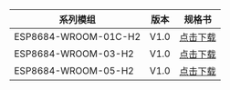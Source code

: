 



<!-- |     系列模组 |        描述        |     规格书     |
| ---------- | ------------ | -------------- |
| ESP8684-WROOM-01C-H2 |  内置芯片:ESP8684H2<br>Flash:2 MB<br>模组尺寸(mm):16×24×3.1   | [点击下载]() |
| ESP8684-WROOM-03-H2 |   内置芯片:ESP8684H2<br>Flash:2 MB<br>模组尺寸(mm):15×17.3×2.8   | [点击下载]() |
| ESP8684-WROOM-05-H2 |   内置芯片:ESP8684H2<br>Flash:2 MB<br>模组尺寸(mm):15×17.3×2.8   | [点击下载]() | -->

|     系列模组 |        版本        |     规格书     |
| ---------- | ------------ | -------------- |
| ESP8684-WROOM-01C-H2 |  V1.0   | [点击下载]() |
| ESP8684-WROOM-03-H2 |   V1.0   | [点击下载]() |
| ESP8684-WROOM-05-H2 |   V1.0   | [点击下载]() |